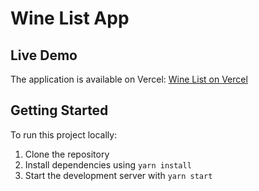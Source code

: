 # Wine List App

## Live Demo

The application is available on Vercel: [Wine List on Vercel](https://vine-list.vercel.app)

## Getting Started

To run this project locally:

1. Clone the repository
2. Install dependencies using `yarn install`
3. Start the development server with `yarn start`
